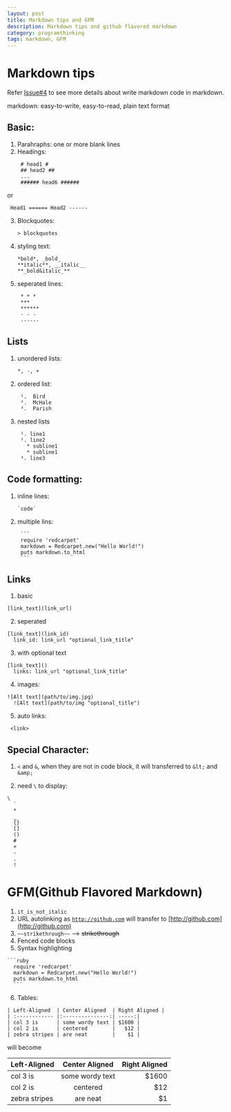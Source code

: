 ```yaml
---
layout: post
title: Markdown tips and GFM
description: Markdown tips and github flavored markdown
category: programthinking
tags: markdown, GFM
---
```


Markdown tips
======

Refer [Issue#4](https://github.com/qiwihui/qiwihui.github.io/issues/4) to see more details about write markdown code in markdown.

markdown: easy-to-write, easy-to-read, plain text format

Basic:
------

1. Parahraphs: one or more blank lines
2. Headings:
    <pre><code> &#35; head1 &#35;
    &#35;&#35; head2 &#35;&#35;
    ...
    &#35;&#35;&#35;&#35;&#35;&#35; head6 &#35;&#35;&#35;&#35;&#35;&#35;</code></pre>
or
    <pre><code> Head1
    &#61;&#61;&#61;&#61;&#61;&#61;
    Head2
    &#45;&#45;&#45;&#45;&#45;&#45;</code></pre>

3. Blockquotes:
    <pre><code>> blockquotes</code></pre>

4. styling text:
   <pre><code>&#42;bold&#42;, &#95;bold&#95;
   &#42;&#42;italic&#42;&#42;, &#95;&#95;italic&#95;&#95;
   &#42;&#42;&#95;bold&italic&#95;&#42;&#42;</code></pre>

5. seperated lines: 
    <pre><code> &#42; &#42; &#42;
    &#42;&#42;&#42;
    &#42;&#42;&#42;&#42;&#42;&#42;
    &#45; &#45; &#45;
    &#45;&#45;&#45;&#45;&#45;&#45;</code></pre>

Lists
------

1. unordered lists: 
    <pre><code>*, -, +</code></pre>

2. ordered list: 
    <pre><code> &#185;.  Bird
    &#178;.  McHale
    &#179;.  Parish</code></pre>

3. nested lists
    <pre><code> &#185;. line1
    &#178;. line2
      &#42; subline1
      &#42; subline1
    &#179;. line3</code></pre>

Code formatting:
------

1. inline lines:
    <pre><code>&#96;code&#96;</code></pre>

2. multiple lins:
    <pre><code> &#96;&#96;&#96;
    require 'redcarpet'
    markdown = Redcarpet.new("Hello World!")
    puts markdown.to_html
    &#96;&#96;&#96;</code></pre>

Links
------

1. basic
  <pre><code>&#91;link_text&#93;&#40;link_url&#41;</code></pre>

2. seperated
  <pre><code>&#91;link_text&#93;&#40;link_id&#41;
  link_id: link_url "optional_link_title"</code></pre>

3. with optional text
  <pre><code>&#91;link_text&#93;&#40;&#41;
  links: link_url "optional_link_title"</code></pre>

4. images:
  <pre><code>&#33;&#91;Alt text&#93;&#40;path/to/img.jpg&#41;
  &#33;&#91;Alt text&#93;&#40;path/to/img "optional_title"&#41;</code></pre>

5. auto links:
  <pre><code> &#60;link&#62;</code></pre>

Special Character:
------

1. `<` and `&`, when they are not in code block, it will transferred to `&lt;` and `&amp;`

2. need `\` to display:
  <pre><code>\
  `
  *
  _
  {}
  []
  ()
  &#35;
  +
  &#45;
  .
  ! </code></pre>

GFM(Github Flavored Markdown)
======

1. `it_is_not_italic`
2. URL autolinking as <code>http://github.com</code> will transfer to [http://github.com](http://github.com)
3. `~~strikethrough~~` --> ~~strikethrough~~
4. Fenced code blocks
5. Syntax highlighting
  <pre><code>&#96;&#96;&#96;ruby
  require 'redcarpet'
  markdown = Redcarpet.new("Hello World!")
  puts markdown.to_html
  &#96;&#96;&#96; </code></pre>

6. Tables:
<pre><code>| Left-Aligned  | Center Aligned  | Right Aligned |
| :------------ |:---------------:| -----:|
| col 3 is      | some wordy text | $1600 |
| col 2 is      | centered        |   $12 |
| zebra stripes | are neat        |    $1 |
</code></pre>
will become

| Left-Aligned  | Center Aligned  | Right Aligned |
| :------------ |:---------------:| -----:|
| col 3 is      | some wordy text | $1600 |
| col 2 is      | centered        |   $12 |
| zebra stripes | are neat        |    $1 |
